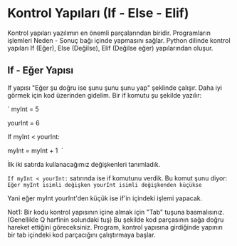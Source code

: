 # Kontrol Yapıları (If - Else - Elif)
Kontrol yapıları yazılımın en önemli parçalarından biridir. Programların işlemleri Neden - Sonuç bağı içinde yapmasını sağlar. Python dilinde kontrol yapıları If (Eğer), Else (Değilse), Elif (Değilse eğer) yapılarından oluşur.

## If - Eğer Yapısı
If yapısı "Eğer şu doğru ise şunu şunu şunu yap" şeklinde çalışır. Daha iyi görmek için kod üzerinden gidelim. Bir if komutu şu şekilde yazılır:

` 
myInt = 5

yourInt = 6

If myInt < yourInt:
  
  myInt = myInt + 1
  `
  
İlk iki satırda kullanacağımız değişkenleri tanımladık.

` If myInt < yourInt: ` satırında ise if komutunu verdik. Bu komut şunu diyor: ` Eğer myInt isimli değişken yourInt isimli değişkenden küçükse`

Yani eğer myInt yourInt'den küçük ise if'in içindeki işlemi yapacak.

Not1: Bir kodu kontrol yapısının içine almak için "Tab" tuşuna basmalısınız. (Genellikle Q harfinin solundaki tuş) Bu şekilde kod parçasının sağa doğru hareket ettiğini göreceksiniz. Program, kontrol yapısına girdiğinde yapının bir tab içindeki kod parçacığını çalıştırmaya başlar.

